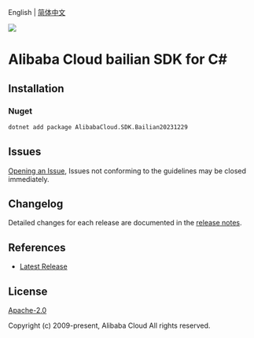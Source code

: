 English | [简体中文](README-CN.md)

![](https://aliyunsdk-pages.alicdn.com/icons/AlibabaCloud.svg)

# Alibaba Cloud bailian SDK for C#

## Installation

### Nuget

```bash
dotnet add package AlibabaCloud.SDK.Bailian20231229
```

## Issues

[Opening an Issue](https://github.com/aliyun/alibabacloud-csharp-sdk/issues/new), Issues not conforming to the guidelines may be closed immediately.

## Changelog

Detailed changes for each release are documented in the [release notes](./ChangeLog.md).

## References

* [Latest Release](https://github.com/aliyun/alibabacloud-csharp-sdk/)

## License

[Apache-2.0](http://www.apache.org/licenses/LICENSE-2.0)

Copyright (c) 2009-present, Alibaba Cloud All rights reserved.
